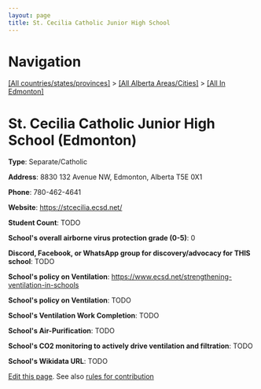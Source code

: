 ```yaml
---
layout: page
title: St. Cecilia Catholic Junior High School
---
```

# Navigation

[[All countries/states/provinces]](../../..) > [[All Alberta Areas/Cities]](../..) > [[All In Edmonton]](..)

# St. Cecilia Catholic Junior High School (Edmonton)

**Type**: Separate/Catholic

**Address**: 8830 132 Avenue NW, Edmonton, Alberta T5E 0X1

**Phone**: 780-462-4641

**Website**: <https://stcecilia.ecsd.net/>

**Student Count**: TODO

**School's overall airborne virus protection grade (0-5)**: 0

**Discord, Facebook, or WhatsApp group for discovery/advocacy for THIS school**: TODO

**School's policy on Ventilation**: <https://www.ecsd.net/strengthening-ventilation-in-schools>

**School's policy on Ventilation**: TODO

**School's Ventilation Work Completion**: TODO

**School's Air-Purification**: TODO

**School's CO2 monitoring to actively drive ventilation and filtration**: TODO

**School's Wikidata URL**: TODO


[Edit this page](https://github.com/ventilate-schools/AB/edit/main/./Edmonton/St._Cecilia_Catholic_Junior_High_School.md). See also [rules for contribution](../../../contribution-rules/)
